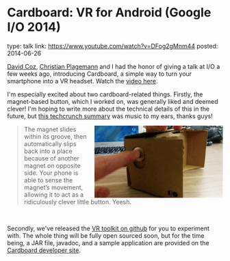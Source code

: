 Cardboard: VR for Android (Google I/O 2014)
==========================================
type: talk
link: https://www.youtube.com/watch?v=DFog2gMnm44
posted: 2014-06-26

[David Coz][david], [Christian Plagemann][christian] and I had the
honor of giving a talk at I/O a few weeks ago, introducing Cardboard, a
simple way to turn your smartphone into a VR headset. Watch the [video
here][video].

I'm especially excited about two cardboard-related things. Firstly, the
magnet-based button, which I worked on, was generally liked and deemed
clever! I'm hoping to write more about the technical details of this in
the future, but [this techcrunch summary][tc] was music to my ears,
thanks guys!

<img src="/talk/2014/io14/click-click.gif" style="float: right; margin-left: 1em;"/>

> The magnet slides within its groove, then automatically slips back
> into a place because of another magnet on opposite side. Your phone is
> able to sense the magnet’s movement, allowing it to act as a
> ridiculously clever little button. Yeesh.

<br style="clear: both;"/>

Secondly, we've released the [VR toolkit on github][github] for you to
experiment with. The whole thing will be fully open sourced soon, but
for the time being, a JAR file, javadoc, and a sample application are
provided on the [Cardboard developer site][dev].


[david]: https://twitter.com/dav_cz
[christian]: http://plagemann.net/
[video]: https://www.youtube.com/watch?v=DFog2gMnm44
[tc]: http://techcrunch.com/2014/06/25/hands-on-with-googles-incredibly-clever-cardboard-virtual-reality-headset/
[dev]: https://developers.google.com/cardboard/overview
[github]: https://github.com/googlesamples/cardboard
